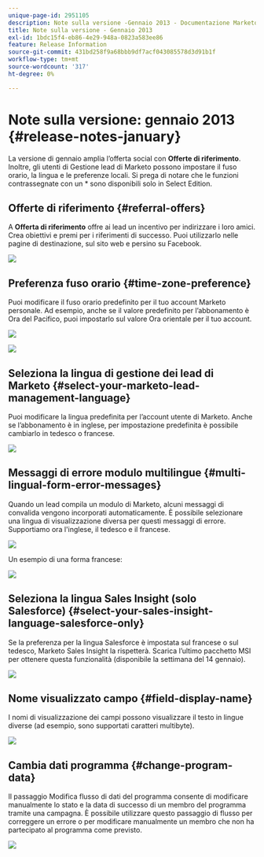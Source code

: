 ```yaml
---
unique-page-id: 2951105
description: Note sulla versione -Gennaio 2013 - Documentazione Marketo - Documentazione del prodotto
title: Note sulla versione - Gennaio 2013
exl-id: 1bdc15f4-eb86-4e29-948a-0823a583ee86
feature: Release Information
source-git-commit: 431bd258f9a68bbb9df7acf043085578d3d91b1f
workflow-type: tm+mt
source-wordcount: '317'
ht-degree: 0%

---
```


# Note sulla versione: gennaio 2013 {#release-notes-january}

La versione di gennaio amplia l’offerta social con **Offerte di riferimento**. Inoltre, gli utenti di Gestione lead di Marketo possono impostare il fuso orario, la lingua e le preferenze locali. Si prega di notare che le funzioni contrassegnate con un &#42; sono disponibili solo in Select Edition.

## Offerte di riferimento {#referral-offers}

A **Offerta di riferimento** offre ai lead un incentivo per indirizzare i loro amici. Crea obiettivi e premi per i riferimenti di successo. Puoi utilizzarlo nelle pagine di destinazione, sul sito web e persino su Facebook.

![](assets/image2014-9-22-15-3a20-3a13.png)

## Preferenza fuso orario {#time-zone-preference}

Puoi modificare il fuso orario predefinito per il tuo account Marketo personale. Ad esempio, anche se il valore predefinito per l’abbonamento è Ora del Pacifico, puoi impostarlo sul valore Ora orientale per il tuo account.

![](assets/image2014-9-22-15-3a20-3a41.png)

![](assets/image2014-9-22-15-3a21-3a2.png)

## Seleziona la lingua di gestione dei lead di Marketo {#select-your-marketo-lead-management-language}

Puoi modificare la lingua predefinita per l’account utente di Marketo. Anche se l’abbonamento è in inglese, per impostazione predefinita è possibile cambiarlo in tedesco o francese.

![](assets/image2014-9-22-15-3a21-3a18.png)

## Messaggi di errore modulo multilingue {#multi-lingual-form-error-messages}

Quando un lead compila un modulo di Marketo, alcuni messaggi di convalida vengono incorporati automaticamente. È possibile selezionare una lingua di visualizzazione diversa per questi messaggi di errore. Supportiamo ora l&#39;inglese, il tedesco e il francese.

![](assets/image2014-9-22-15-3a21-3a33.png)

Un esempio di una forma francese:

![](assets/image2014-9-22-15-3a22-3a2.png)

## Seleziona la lingua Sales Insight (solo Salesforce) {#select-your-sales-insight-language-salesforce-only}

Se la preferenza per la lingua Salesforce è impostata sul francese o sul tedesco, Marketo Sales Insight la rispetterà. Scarica l’ultimo pacchetto MSI per ottenere questa funzionalità (disponibile la settimana del 14 gennaio).

![](assets/image2014-9-22-15-3a22-3a31.png)

## Nome visualizzato campo {#field-display-name}

I nomi di visualizzazione dei campi possono visualizzare il testo in lingue diverse (ad esempio, sono supportati caratteri multibyte).

![](assets/image2014-9-22-15-3a22-3a56.png)

## Cambia dati programma {#change-program-data}

Il passaggio Modifica flusso di dati del programma consente di modificare manualmente lo stato e la data di successo di un membro del programma tramite una campagna. È possibile utilizzare questo passaggio di flusso per correggere un errore o per modificare manualmente un membro che non ha partecipato al programma come previsto.

![](assets/image2014-9-22-15-3a23-3a23.png)
